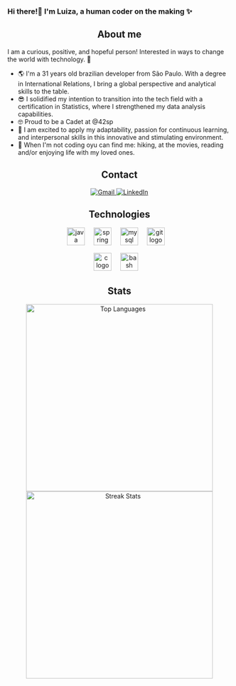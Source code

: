 ### Hi there!👋 I'm Luiza, a human coder on the making ✨

<h2 align="center">
  About me
</h2>

<div align="center">
<p align="left">
I am a curious, positive, and hopeful person! Interested in ways to change the world with technology. 💜
</p>
<ul align="left">
  <li>
      🌎 I'm a 31 years old brazilian developer from São Paulo. With a degree in International Relations, I bring a global perspective and analytical skills to the table. 
  </li>
  <li>
      😎 I solidified my intention to transition into the tech field with a certification in Statistics, where I strengthened my data analysis capabilities. 
  </li>
  <li>
    🤓 Proud to be a Cadet at @42sp
  </li>
  <li>
      🚀 I am excited to apply my adaptability, passion for continuous learning, and interpersonal skills in this innovative and stimulating environment.
  </li>
  <li>
    🍃 When I'm not coding oyu can find me: hiking, at the movies, reading and/or enjoying life with my loved ones.
  </li>
</ul>
</div>

<h2 align="center">
  Contact
</h2>
<div align="center">
  <a href="mailto:luiza.kormann@gmail.com" target="_blank">
    <img loading="lazy" src="https://img.shields.io/badge/Gmail-193549?style=for-the-badge&logo=gmail&logoColor=white" alt="Gmail"  />
  </a>
  <a href="https://www.linkedin.com/in/luizakormann/" target="_blank">
    <img loading="lazy" src="https://img.shields.io/badge/-LinkedIn-0047AB?style=for-the-badge&logo=linkedin&logoColor=white" alt="LinkedIn"  />
  </a>
</div>

<h2 align="center">
  Technologies
</h2>
<div align="center">
  <img src="https://skillicons.dev/icons?i=java&theme=dark" height="40" alt="java logo"  />
  <img width="12" />
  <img src="https://skillicons.dev/icons?i=spring&theme=dark" height="40" alt="spring logo"  />
  <img width="12" />
  <img src="https://skillicons.dev/icons?i=mysql" height="40" alt="mysql logo"  />
  <img width="12" />
  <img src="https://skillicons.dev/icons?i=git" height="40" alt="git logo"  />
  <img width="12" />
  <p></p>
  <img src="https://skillicons.dev/icons?i=c&theme=light" height="40" alt="c logo"  />
  <img width="12" />
  <img src="https://skillicons.dev/icons?i=bash&theme=light" height="40" alt="bash logo"  />
  <img width="12" />
</div>

<h2 align="center">
  Stats
</h2>
<div align="center">
<img src="https://github-readme-stats.vercel.app/api/top-langs/?username=luizakormann&layout=compact&theme=cobalt" alt="Top Languages" width="420"  />
  <img src="https://streak-stats.herokuapp.com/?user=luizakormann&theme=cobalt" alt="Streak Stats" width="420"  />
</div>
